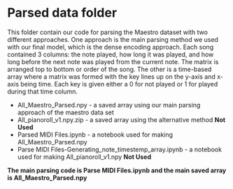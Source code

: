 # Parsed data folder

This folder contain our code for parsing the Maestro dataset with two different approaches. One approach is the main parsing method we used with our final model, which is the dense encoding approach. Each song contained 3 columns: the note played, how long it was played, and how long before the next note was played from the current note. The matrix is arranged top to bottom or order of the song.
The other is a time-based array where a matrix was formed with the key lines up on the y-axis and x-axis being time. Each key is given either a 0 for not played or 1 for played during that time column.

* All_Maestro_Parsed.npy - a saved array using our main parsing approach of the maestro data set
* All_pianoroll_v1.npy.zip - a saved array using the alternative method **Not Used**
* Parsed MIDI Files.ipynb - a notebook used for making All_Maestro_Parsed.npy
* Parse MIDI Files-Generating_note_timestemp_array.ipynb - a notebook used for making All_pianoroll_v1.npy **Not Used**

**The main parsing code is Parse MIDI Files.ipynb and the main saved array is All_Maestro_Parsed.npy**